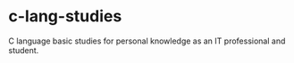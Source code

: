 # c-lang-studies
C language basic studies for personal knowledge as an IT professional and student.
